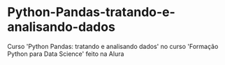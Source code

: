 # Python-Pandas-tratando-e-analisando-dados
 Curso 'Python Pandas: tratando e analisando dados' no curso 'Formação Python para Data Science' feito na Alura
